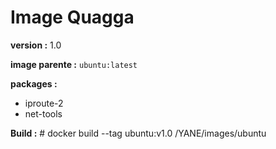 Image Quagga
============

**version :** 1.0

**image parente :** `ubuntu:latest`

**packages :**
* iproute-2
* net-tools

**Build :**
    # docker build --tag ubuntu:v1.0 /YANE/images/ubuntu
